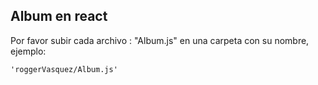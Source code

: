 ## Album en react

Por favor subir cada archivo : "Album.js" en una carpeta con su nombre, ejemplo:

```
'roggerVasquez/Album.js'
```
